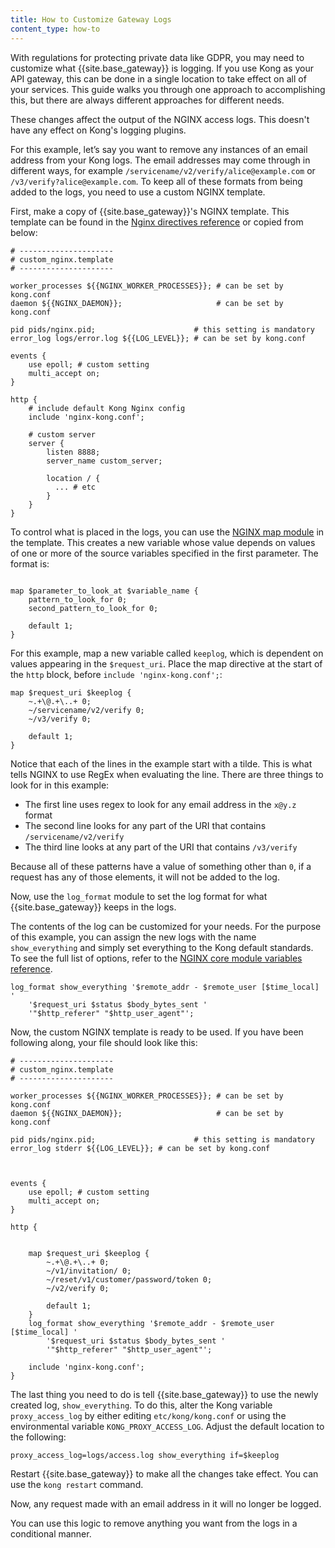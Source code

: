 ```yaml
---
title: How to Customize Gateway Logs
content_type: how-to
---
```



With regulations for protecting private data like GDPR, you may need to customize what {{site.base_gateway}} is logging. If you use Kong as your API gateway, this can be done in a single location to take effect on all of your services. This guide walks you through one approach to accomplishing this, but there are always different approaches for different needs. 

These changes affect the output of the NGINX access logs. This doesn't have any effect on Kong's logging plugins.

For this example, let’s say you want to remove any instances of an email address from your Kong logs. The email addresses may come through in different ways, for example `/servicename/v2/verify/alice@example.com` or `/v3/verify?alice@example.com`. To keep all of these formats from being added to the logs, you need to use a custom NGINX template.

First, make a copy of {{site.base_gateway}}'s NGINX template. This template can be found in the [Nginx directives reference](/gateway/{{page.release}}/reference/nginx-directives/#custom-nginx-templates-and-embedding-kong-gateway/) or copied from below:

```nginx
# ---------------------
# custom_nginx.template
# ---------------------

worker_processes ${{NGINX_WORKER_PROCESSES}}; # can be set by kong.conf
daemon ${{NGINX_DAEMON}};                     # can be set by kong.conf

pid pids/nginx.pid;                      # this setting is mandatory
error_log logs/error.log ${{LOG_LEVEL}}; # can be set by kong.conf

events {
    use epoll; # custom setting
    multi_accept on;
}

http {
    # include default Kong Nginx config
    include 'nginx-kong.conf';

    # custom server
    server {
        listen 8888;
        server_name custom_server;

        location / {
          ... # etc
        }
    }
}
```

To control what is placed in the logs, you can use the [NGINX map module](https://nginx.org/en/docs/http/ngx_http_map_module.html) in the template. This creates a new variable whose value depends on values of one or more of the source variables specified in the first parameter. The format is:

```nginx

map $parameter_to_look_at $variable_name {
    pattern_to_look_for 0;
    second_pattern_to_look_for 0;

    default 1;
}
```

For this example, map a new variable called `keeplog`, which is dependent on values appearing in the `$request_uri`. Place the map directive at the start of the `http` block, before `include 'nginx-kong.conf';`:

```nginx
map $request_uri $keeplog {
    ~.+\@.+\..+ 0;
    ~/servicename/v2/verify 0;
    ~/v3/verify 0;

    default 1;
}
```

Notice that each of the lines in the example start with a tilde. This is what tells NGINX to use RegEx when evaluating the line. There are three things to look for in this example:
- The first line uses regex to look for any email address in the `x@y.z` format
- The second line looks for any part of the URI that contains `/servicename/v2/verify`
- The third line looks at any part of the URI that contains `/v3/verify`

Because all of these patterns have a value of something other than `0`, if a request has any of those elements, it will not be added to the log.

Now, use the `log_format` module to set the log format for what {{site.base_gateway}} keeps in the logs. 

The contents of the log can be customized for your needs. For the purpose of this example, you can assign the new logs with the name `show_everything` and  simply set everything to the Kong default standards. 
To see the full list of options, refer to the [NGINX core module variables reference](https://nginx.org/en/docs/http/ngx_http_core_module.html#variables).

```nginx
log_format show_everything '$remote_addr - $remote_user [$time_local] '
    '$request_uri $status $body_bytes_sent '
    '"$http_referer" "$http_user_agent"';
```

Now, the custom NGINX template is ready to be used. If you have been following along, your file should look like this:

```nginx
# ---------------------
# custom_nginx.template
# ---------------------

worker_processes ${{NGINX_WORKER_PROCESSES}}; # can be set by kong.conf
daemon ${{NGINX_DAEMON}};                     # can be set by kong.conf

pid pids/nginx.pid;                      # this setting is mandatory
error_log stderr ${{LOG_LEVEL}}; # can be set by kong.conf



events {
    use epoll; # custom setting
    multi_accept on;
}

http {


    map $request_uri $keeplog {
        ~.+\@.+\..+ 0;
        ~/v1/invitation/ 0;
        ~/reset/v1/customer/password/token 0;
        ~/v2/verify 0;

        default 1;
    }
    log_format show_everything '$remote_addr - $remote_user [$time_local] '
        '$request_uri $status $body_bytes_sent '
        '"$http_referer" "$http_user_agent"';

    include 'nginx-kong.conf';
}
```

The last thing you need to do is tell {{site.base_gateway}} to use the newly created log, `show_everything`. To do this, alter the Kong variable `proxy_access_log` by either editing `etc/kong/kong.conf` or using the environmental variable `KONG_PROXY_ACCESS_LOG`. Adjust the default location to the following:

```
proxy_access_log=logs/access.log show_everything if=$keeplog
```

Restart {{site.base_gateway}} to make all the changes take effect. You can use the `kong restart` command.

Now, any request made with an email address in it will no longer be logged. 

You can use this logic to remove anything you want from the logs in a conditional manner.
